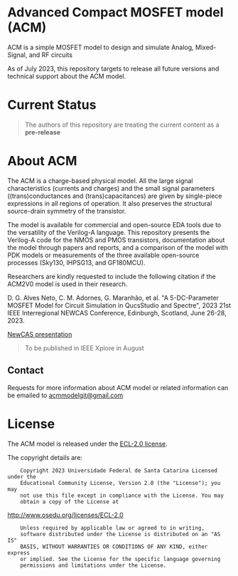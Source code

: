 # Advanced Compact MOSFET model (ACM)
 ACM is a simple MOSFET model to design and simulate Analog, Mixed-Signal, and RF circuits

As of July 2023, this repository targets to release all future versions and technical support about the ACM model.


# Current Status
>
> The authors of this repository are treating the current content as a **pre-release**
>

# About ACM
The ACM is a charge-based physical model. All the large signal characteristics (currents and charges) and the small signal parameters ((trans)conductances and (trans)capacitances) are given by single-piece expressions in all regions of operation. It also preserves the structural source-drain symmetry of the transistor.

The model is available for commercial and open-source EDA tools due to the versatility of the Verilog-A language.
This repository presents the Verilog-A code for the NMOS and PMOS transistors, documentation about the model through papers and reports, and a comparison of the model with PDK models or measurements of the three available open-source processes (Sky130, IHPSG13, and GF180MCU).


Researchers are kindly requested to include the following citation if the ACM2V0 model is used in their research.

D. G. Alves Neto, C. M. Adornes, G. Maranhão, et al. "A 5-DC-Parameter MOSFET Model for Circuit Simulation in QucsStudio and Spectre", 2023 21st IEEE Interregional NEWCAS Conference, Edinburgh, Scotland, June 26-28, 2023. 

[NewCAS presentation](\docs\5PM_NewCAS)

> To be published in IEEE Xplore in August


## Contact

Requests for more information about ACM model or related information can be emailed to acmmodelgit@gmail.com

# License

The ACM model is released under the [ECL-2.0 license](LICENSE).

The copyright details are:
    
        Copyright 2023 Universidade Federal de Santa Catarina Licensed under the
        Educational Community License, Version 2.0 (the "License"); you may
        not use this file except in compliance with the License. You may
        obtain a copy of the License at

http://www.osedu.org/licenses/ECL-2.0

        Unless required by applicable law or agreed to in writing,
        software distributed under the License is distributed on an "AS IS"
        BASIS, WITHOUT WARRANTIES OR CONDITIONS OF ANY KIND, either express
        or implied. See the License for the specific language governing
        permissions and limitations under the License.
